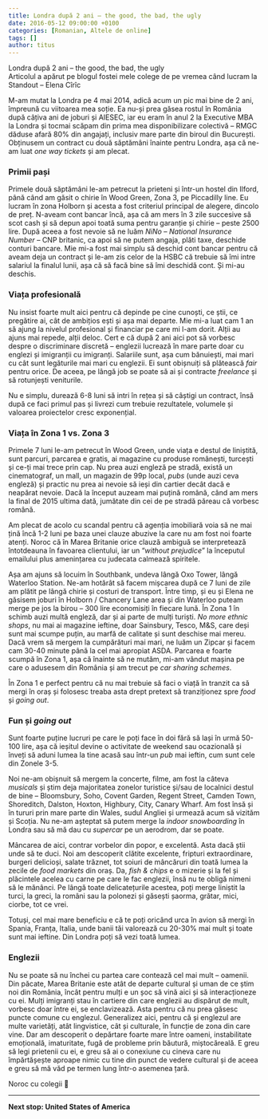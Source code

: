 ```yaml
---
title: Londra după 2 ani – the good, the bad, the ugly
date: 2016-05-12 09:00:00 +0100
categories: [Romanian, Altele de online]
tags: []
author: titus
---
```


Londra după 2 ani – the good, the bad, the ugly  
Articolul a apărut pe blogul fostei mele colege de pe vremea când lucram la Standout – Elena Cîrîc

M-am mutat la Londra pe 4 mai 2014, adică acum un pic mai bine de 2 ani, împreună cu viitoarea mea soție. Ea nu-și prea găsea rostul în România după câțiva ani de joburi și AIESEC, iar eu eram în anul 2 la Executive MBA la Londra și tocmai scăpam din prima mea disponibilizare colectivă – RMGC dăduse afară 80% din angajați, inclusiv mare parte din biroul din București. Obținusem un contract cu două săptămâni înainte pentru Londra, așa că ne-am luat *one way tickets* și am plecat.

### Primii pași

Primele două săptămâni le-am petrecut la prieteni și într-un hostel din Ilford, până când am găsit o chirie în Wood Green, Zona 3, pe Piccadilly line. Eu lucram în zona Holborn și acesta a fost criteriul principal de alegere, dincolo de preț. N-aveam cont bancar încă, așa că am mers în 3 zile succesive să scot cash și să depun apoi toată suma pentru garanție și chirie – peste 2500 lire. După aceea a fost nevoie să ne luăm *NiNo* – *National Insurance Number* – CNP britanic, ca apoi să ne putem angaja, plăti taxe, deschide conturi bancare. Mie mi-a fost mai simplu să deschid cont bancar pentru că aveam deja un contract și le-am zis celor de la HSBC că trebuie să îmi intre salariul la finalul lunii, așa că să facă bine să îmi deschidă cont. Și mi-au deschis.

### Viața profesională

Nu insist foarte mult aici pentru că depinde pe cine cunoști, ce știi, ce pregătire ai, cât de ambițios ești și așa mai departe. Mie mi-a luat cam 1 an să ajung la nivelul profesional și financiar pe care mi l-am dorit. Alții au ajuns mai repede, alții deloc. Cert e că după 2 ani aici pot să vorbesc despre o discriminare discretă – englezii lucrează în mare parte doar cu englezi și imigranții cu imigranți. Salariile sunt, așa cum bănuiești, mai mari cu cât sunt legăturile mai mari cu englezii. Ei sunt obișnuiți să plătească *fair* pentru orice. De aceea, pe lângă job se poate să ai și contracte *freelance* și să rotunjești veniturile.

Nu e simplu, durează 6-8 luni să intri în rețea și să câștigi un contract, însă după ce faci primul pas și livrezi cum trebuie rezultatele, volumele și valoarea proiectelor cresc exponențial.

### Viața în Zona 1 vs. Zona 3

Primele 7 luni le-am petrecut în Wood Green, unde viața e destul de liniștită, sunt parcuri, parcarea e gratis, ai magazine cu produse românești, turcești și ce-ți mai trece prin cap. Nu prea auzi engleză pe stradă, există un cinematograf, un mall, un magazin de 99p local, *pubs* (unde auzi ceva engleză) și practic nu prea ai nevoie să ieși din cartier decât dacă e neapărat nevoie. Dacă la început auzeam mai puțină română, când am mers la final de 2015 ultima dată, jumătate din cei de pe stradă păreau că vorbesc română.

Am plecat de acolo cu scandal pentru că agenția imobiliară voia să ne mai țină încă 1-2 luni pe baza unei clauze abuzive la care nu am fost noi foarte atenți. Noroc că în Marea Britanie orice clauză ambiguă se interpretează întotdeauna în favoarea clientului, iar un “*without prejudice*” la începutul emailului plus amenințarea cu judecata calmează spiritele.

Așa am ajuns să locuim în Southbank, undeva lângă Oxo Tower, lângă Waterloo Station. Ne-am hotărât să facem mișcarea după ce 7 luni de zile am plătit pe lângă chirie și costuri de transport. Între timp, și eu și Elena ne găsisem joburi în Holborn / Chancery Lane area și din Waterloo puteam merge pe jos la birou – 300 lire economisiți în fiecare lună. În Zona 1 în schimb auzi multă engleză, dar și ai parte de mulți turiști. *No more ethnic shops*, nu mai ai magazine ieftine, doar Sainsbury, Tesco, M&S, care deși sunt mai scumpe puțin, au marfă de calitate și sunt deschise mai mereu. Dacă vrem să mergem la cumpărături mai mari, ne luăm un Zipcar și facem cam 30-40 minute până la cel mai apropiat ASDA. Parcarea e foarte scumpă în Zona 1, așa că înainte să ne mutăm, mi-am vândut mașina pe care o adusesem din România și am trecut pe *car sharing schemes*.

În Zona 1 e perfect pentru că nu mai trebuie să faci o viață în tranzit ca să mergi în oraș și folosesc treaba asta drept pretext să tranziționez spre *food* și *going out*.

### Fun și *going out*

Sunt foarte puține lucruri pe care le poți face în doi fără să lași în urmă 50-100 lire, așa că ieșitul devine o activitate de weekend sau ocazională și înveți să aduni lumea la tine acasă sau într-un *pub* mai ieftin, cum sunt cele din Zonele 3-5.

Noi ne-am obișnuit să mergem la concerte, filme, am fost la câteva *musicals* și știm deja majoritatea zonelor turistice și/sau de localnici destul de bine – Bloomsbury, Soho, Covent Garden, Regent Street, Camden Town, Shoreditch, Dalston, Hoxton, Highbury, City, Canary Wharf. Am fost însă și în tururi prin mare parte din Wales, sudul Angliei și urmează acum să vizităm și Scoția. Nu ne-am așteptat să putem merge la *indoor snowboarding* în Londra sau să mă dau cu *supercar* pe un aerodrom, dar se poate.

Mâncarea de aici, contrar vorbelor din popor, e excelentă. Asta dacă știi unde să te duci. Noi am descoperit clătite excelente, fripturi extraordinare, burgeri delicioși, salate trăznet, tot soiuri de mâncăruri din toată lumea la zecile de *food markets* din oraș. Da, *fish & chips* e o mizerie și la fel și plăcintele acelea cu carne pe care le fac englezii, însă nu te obligă nimeni să le mănânci. Pe lângă toate delicatețurile acestea, poți merge liniștit la turci, la greci, la români sau la polonezi și găsești șaorma, grătar, mici, ciorbe, tot ce vrei.

Totuși, cel mai mare beneficiu e că te poți oricând urca în avion să mergi în Spania, Franța, Italia, unde banii tăi valorează cu 20-30% mai mult și toate sunt mai ieftine. Din Londra poți să vezi toată lumea.

### Englezii

Nu se poate să nu închei cu partea care contează cel mai mult – oamenii. Din păcate, Marea Britanie este atât de departe cultural și uman de ce știm noi din România, încât pentru mulți e un șoc să vină aici și să interacționeze cu ei. Mulți imigranți stau în cartiere din care englezii au dispărut de mult, vorbesc doar între ei, se enclavizează. Asta pentru că nu prea găsesc puncte comune cu englezul. Generalizez aici, pentru că și englezul are multe varietăți, atât lingvistice, cât și culturale, în funcție de zona din care vine. Dar am descoperit o depărtare foarte mare între oameni, instabilitate emoțională, imaturitate, fugă de probleme prin băutură, miștocăreală. E greu să legi prietenii cu ei, e greu să ai o conexiune cu cineva care nu împărtășește aproape nimic cu tine din punct de vedere cultural și de aceea e greu să mă văd pe termen lung într-o asemenea țară.

Noroc cu colegii 🙂

---

**Next stop: United States of America**
